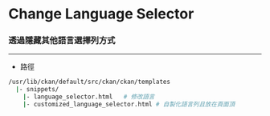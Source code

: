 # Change Language Selector

<script type="text/javascript" src="../js/general.js"></script>

### 透過隱藏其他語言選擇列方式
---

* 路徑

```bash
/usr/lib/ckan/default/src/ckan/ckan/templates
  |- snippets/
    |- language_selector.html	# 修改語言
    |- customized_language_selector.html # 自製化語言列且放在頁面頂
```
